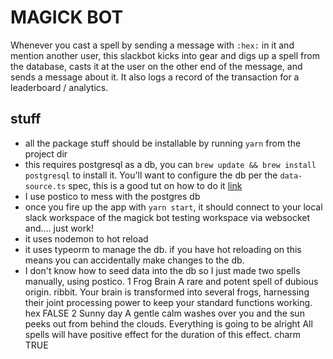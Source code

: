 # MAGICK BOT

Whenever you cast a spell by sending a message with `:hex:` in it and mention another user, this slackbot kicks into gear and digs up a spell from the database, casts it at the user on the other end of the message, and sends a message about it. It also logs a record of the transaction for a leaderboard / analytics.


## stuff
- all the package stuff should be installable by running `yarn` from the project dir
- this requires postgresql as a db, you can `brew update && brew install postgresql` to install it. You'll want to configure the db per the `data-source.ts` spec, this is a good tut on how to do it [link](https://gist.github.com/phortuin/2fe698b6c741fd84357cec84219c6667)
- I use postico to mess with the postgres db
- once you fire up the app with `yarn start`, it should connect to your local slack workspace of the magick bot testing workspace via websocket and.... just work!
- it uses nodemon to hot reload
- it uses typeorm to manage the db. if you have hot reloading on this means you can accidentally make changes to the db.
- I don't know how to seed data into the db so I just made two spells manually, using postico.
1	Frog Brain	A rare and potent spell of dubious origin. ribbit.	Your brain is transformed into several frogs, harnessing their joint processing power to keep your standard functions working.	hex	FALSE
2	Sunny day	A gentle calm washes over you and the sun peeks out from behind the clouds. Everything is going to be alright	All spells will have positive effect for the duration of this effect.	charm	TRUE